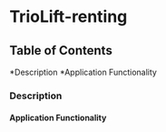 # TrioLift-renting

## Table of Contents
*Description
*Application Functionality

### Description



#### Application Functionality







